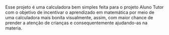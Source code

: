 Esse projeto é uma calculadora bem simples feita para o projeto Aluno Tutor com o objetivo de incentivar o aprendizado em matemática por meio de uma calculadora mais bonita visualmente, assim, com maior chance de prender a atenção de crianças e consequentemente ajudando-as na materia.
